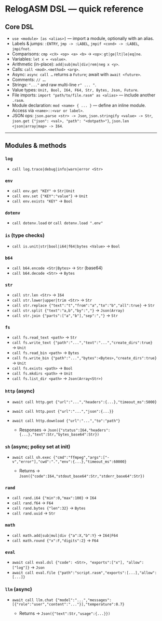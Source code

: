 # RelogASM DSL — quick reference

## Core DSL

- `use <module> [as <alias>]` — import a module, optionally with an alias.
- Labels & jumps: `:ENTRY`, `jmp -> :LABEL`, `jmpif <cond> -> :LABEL`, `jmpifnot`.
- Comparisons: `cmp <cX> <op> <a> <b>` → `<op>`: `gt|ge|lt|le|eq|ne`.
- Variables: `let x = <value>`.
- Arithmetic (in-place): `add|sub|mul|div|rem|neg x <y>`.
- Calls: `call <mod>.<method> <arg>`.
- Async: `async call …` returns a `Future`; await with `await <future>`.
- Comments: `// …`.
- Strings: `"..."` and raw multi-line `r" ... "`.
- Value types: `Unit, Bool, I64, F64, Str, Bytes, Json, Future`.
- File imports: `import "path/to/file.rasm" as <alias>` — include another `.rasm`.
- Module declaration: `mod <name> { ... }` — define an inline module. Access via `<name>::<var or label>`.
- JSON ops:  `json.parse <str> -> Json`, `json.stringify <value> -> Str`, `json.get {"json": <val>, "path": "<dotpath>"}`, `json.len <json|array|map> -> I64`.

---

## Modules & methods

### `log`

- `call log.trace|debug|info|warn|error <Str>`

### `env`

- `call env.get "KEY"` → `Str|Unit`
- `call env.set {"KEY":"value"}` → `Unit`
- `call env.exists "KEY"` → `Bool`

### `dotenv`

- `call dotenv.load` or `call dotenv.load ".env"`

### `is` (type checks)

- `call is.unit|str|bool|i64|f64|bytes <Value>` → `Bool`

### `b64`

- `call b64.encode <Str|Bytes>` → `Str` (base64)
- `call b64.decode <Str>` → `Bytes`

### `str` 

- `call str.len <Str>` → `I64`
- `call str.lower|upper|trim <Str>` → `Str`
- `call str.replace {"text":"t","from":"a","to":"b","all":true}` → `Str`
- `call str.split {"text":"a,b","by":","}` → `Json(Array)`
- `call str.join {"parts":["a","b"],"sep":","}` → `Str`

### `fs`

- `call fs.read_text <path>` → `Str`
- `call fs.write_text {"path":"...","text":"...","create_dirs":true}` → `Unit`
- `call fs.read_bin <path>` → `Bytes`
- `call fs.write_bin {"path":"...","bytes":<Bytes>,"create_dirs":true}` → `Unit`
- `call fs.exists <path>` → `Bool`
- `call fs.mkdirs <path>` → `Unit`
- `call fs.list_dir <path>` → `Json(Array<Str>)`

### `http` (async)

- `await call http.get {"url":"...","headers":{...},"timeout_ms":5000}`
- `await call http.post {"url":"...","json":{...}}`
- `await call http.download {"url":"...","to":"path"}`

  - Responses → `Json({"status":I64,"headers":{...},"text":Str,"bytes_base64":Str})`

### `sh` (async; policy set at init)

- `await call sh.exec {"cmd":"ffmpeg","args":["-v","error"],"cwd":".","env":{...},"timeout_ms":60000}`

  - Returns → `Json({"code":I64,"stdout_base64":Str,"stderr_base64":Str})`

### `rand`

- `call rand.i64 {"min":0,"max":100}` → `I64`
- `call rand.f64` → `F64`
- `call rand.bytes {"len":32}` → `Bytes`
- `call rand.uuid` → `Str`

### `math`

- `call math.add|sub|mul|div {"a":X,"b":Y}` → `I64|F64`
- `call math.round {"x":F,"digits":2}` → `F64`

### `eval` 

- `await call eval.dsl {"code": <Str>, "exports":["x"], "allow":["log"]}` → `Json`
- `await call eval.file {"path":"script.rasm","exports":[...],"allow":[...]}`

### `llm` (async)

- `await call llm.chat {"model":"...","messages":[{"role":"user","content":"..."}],"temperature":0.7}`

  - Returns → `Json({"text":Str,"usage":{...}})`

